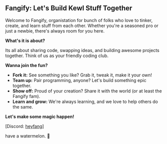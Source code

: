 ## Fangify: Let's Build Kewl Stuff Together

Welcome to Fangify, organistation for bunch of folks who love to tinker, create, and learn stuff from each other. Whether you're a seasoned pro or just a newbie, there's always room for you here. 

**What's it is about?**

Its all about sharing code, swapping ideas, and building awesome projects together. Think of us as your friendly coding club.

**Wanna join the fun?**

* **Fork it:** See something you like? Grab it, tweak it, make it your own!
* **Team up:** Pair programming, anyone? Let's build something epic together.
* **Show off:** Proud of your creation? Share it with the world (or at least the Fangify fam).
* **Learn and grow:** We're always learning, and we love to help others do the same.

**Let's make some magic happen!**

[Discord: [heyfang](https://discord.gg/avmzmj4QXm)]


have a watermelon. 🍉 
